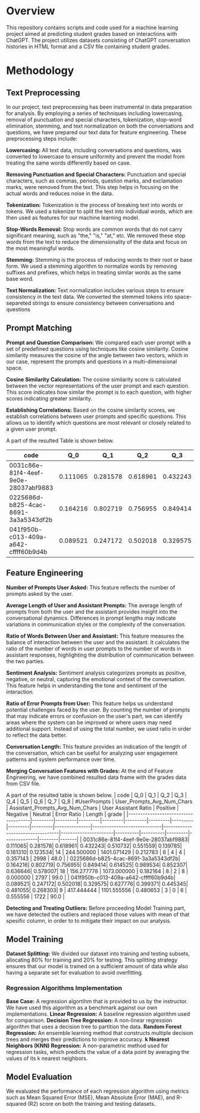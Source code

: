 # Overview
This repository contains scripts and code used for a machine learning project aimed at predicting student grades based on interactions with ChatGPT. The project utilizes datasets consisting of ChatGPT conversation histories in HTML format and a CSV file containing student grades.

# Methodology
## **Text Preprocessing**

In our project, text preprocessing has been instrumental in data preparation for analysis. By employing a series of techniques including lowercasing, removal of punctuation and special characters, tokenization, stop-word elimination, stemming, and text normalization on both the conversations and questions, we have prepared our text data for feature engineering. These preprocessing steps include:

**Lowercasing:** All text data, including conversations and questions, was converted to lowercase to ensure uniformity and prevent the model from treating the same words differently based on case.

**Removing Punctuation and Special Characters:** Punctuation and special characters, such as commas, periods, question marks, and exclamation marks, were removed from the text. This step helps in focusing on the actual words and reduces noise in the data.

**Tokenization:** Tokenization is the process of breaking text into words or tokens. We used a tokenizer to split the text into individual words, which are then used as features for our machine learning model.

**Stop-Words Removal:** Stop words are common words that do not carry significant meaning, such as "the," "is," "at," etc. We removed these stop words from the text to reduce the dimensionality of the data and focus on the most meaningful words.

**Stemming:** Stemming is the process of reducing words to their root or base form. We used a stemming algorithm to normalize words by removing suffixes and prefixes, which helps in treating similar words as the same base word.

**Text Normalization:** Text normalization includes various steps to ensure consistency in the text data. We converted the stemmed tokens into space-separeted strings to ensure consistency between conversations and questions

## **Prompt Matching**

**Prompt and Question Comparison:** We compared each user prompt with a set of predefined questions using techniques like cosine similarity. Cosine similarity measures the cosine of the angle between two vectors, which in our case, represent the prompts and questions in a multi-dimensional space.

**Cosine Similarity Calculation:** The cosine similarity score is calculated between the vector representations of the user prompt and each question. This score indicates how similar the prompt is to each question, with higher scores indicating greater similarity.

**Establishing Correlations:** Based on the cosine similarity scores, we establish correlations between user prompts and specific questions. This allows us to identify which questions are most relevant or closely related to a given user prompt.

A part of the resulted Table is shown below.

| code                                | Q_0     | Q_1     | Q_2     | Q_3     | Q_4     | Q_5     | Q_6     | Q_7     | Q_8     |
|-------------------------------------|---------|---------|---------|---------|---------|---------|---------|---------|---------|
| 0031c86e-81f4-4eef-9e0e-28037abf9883| 0.111065| 0.281578| 0.618961| 0.432243| 0.510732| 0.551559| 0.139785| 0.181310| 0.123534|
| 0225686d-b825-4cac-8691-3a3a5343df2b| 0.164216| 0.802719| 0.756955| 0.849414| 0.614525| 0.989534| 0.852307| 0.636646| 0.578007|
| 041f950b-c013-409a-a642-cffff60b9d4b| 0.089521| 0.247172| 0.502018| 0.329575| 0.627776| 0.399371| 0.445345| 0.481055| 0.268303|

## **Feature Engineering**
**Number of Prompts User Asked:** This feature reflects the number of prompts asked by the user. 

**Average Length of User and Assistant Prompts:** The average length of prompts from both the user and the assistant provides insight into the conversational dynamics. Differences in prompt lengths may indicate variations in communication styles or the complexity of the conversation.

**Ratio of Words Between User and Assistant:** This feature measures the balance of interaction between the user and the assistant. It calculates the ratio of the number of words in user prompts to the number of words in assistant responses, highlighting the distribution of communication between the two parties.

**Sentiment Analysis:** Sentiment analysis categorizes prompts as positive, negative, or neutral, capturing the emotional context of the conversation. This feature helps in understanding the tone and sentiment of the interaction.

**Ratio of Error Prompts from User:** This feature helps us understand potential challenges faced by the user. By counting the number of prompts that may indicate errors or confusion on the user's part, we can identify areas where the system can be improved or where users may need additional support. Instead of using the total number, we used ratio in order to reflect the data better.

**Conversation Length:** This feature provides an indication of the length of the conversation, which can be useful for analyzing user engagement patterns and system performance over time.

**Merging Conversation Features with Grades:** At the end of Feature Engineering, we have combined resulted data frame with the grades data from CSV file.

A part of the resulted table is shown below.
| code                                | Q_0     | Q_1     | Q_2     | Q_3     | Q_4     | Q_5     | Q_6     | Q_7     | Q_8     | #UserPrompts | User_Prompts_Avg_Num_Chars | Assistant_Prompts_Avg_Num_Chars | User Assistant Ratio | Positive | Negative | Neutral | Error Ratio | Length | grade |
|-------------------------------------|---------|---------|---------|---------|---------|---------|---------|---------|---------|---------------|-----------------------------|----------------------------------|----------------------|----------|----------|---------|--------------|--------|-------|
| 0031c86e-81f4-4eef-9e0e-28037abf9883| 0.111065| 0.281578| 0.618961| 0.432243| 0.510732| 0.551559| 0.139785| 0.181310| 0.123534| 14            | 244.500000                  | 1401.071429                      | 0.212783             | 6        | 4        | 4       | 0.357143     | 2998   | 48.0  |
| 0225686d-b825-4cac-8691-3a3a5343df2b| 0.164216| 0.802719| 0.756955| 0.849414| 0.614525| 0.989534| 0.852307| 0.636646| 0.578007| 18            | 156.277778                  | 1073.000000                      | 0.182164             | 8        | 2        | 8       | 0.000000     | 2797   | 99.0  |
| 041f950b-c013-409a-a642-cffff60b9d4b| 0.089521| 0.247172| 0.502018| 0.329575| 0.627776| 0.399371| 0.445345| 0.481055| 0.268303| 9             | 417.444444                  | 1101.555556                      | 0.480653             | 3        | 0        | 6       | 0.555556     | 1722   | 90.0  |

**Detecting and Treating Outliers:** Before proceeding Model Training part, we have detected the outliers and replaced those values with mean of that spesific column, in order to to mitigate their impact on our analysis. 

## **Model Training**
**Dataset Splitting:** We divided our dataset into training and testing subsets, allocating 80% for training and 20% for testing. This splitting strategy ensures that our model is trained on a sufficient amount of data while also having a separate set for evaluation to avoid overfitting.

### **Regression Algorithms Implementation**

**Base Case:** A regression algortihm that is provided to us by the instructor. We have used this algorithm as a benchmark against our own implementations. 
**Linear Regression:** A baseline regression algorithm used for comparison.
**Decision Tree Regression:** A non-linear regression algorithm that uses a decision tree to partition the data.
**Random Forest Regression:** An ensemble learning method that constructs multiple decision trees and merges their predictions to improve accuracy.
**k Nearest Neighbors (KNN) Regression:** A non-parametric method used for regression tasks, which predicts the value of a data point by averaging the values of its k nearest neighbors.
## **Model Evaluation**
We evaluated the performance of each regression algorithm using metrics such as Mean Squared Error (MSE), Mean Absolute Error (MAE), and R-squared (R2) score on both the training and testing datasets. 
